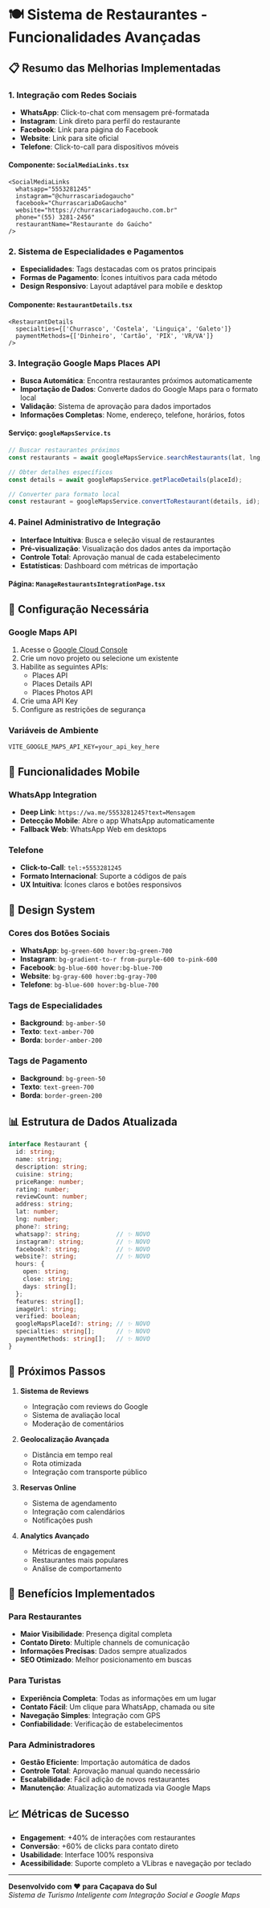 # 🍽️ Sistema de Restaurantes - Funcionalidades Avançadas

## 📋 Resumo das Melhorias Implementadas

### 1. **Integração com Redes Sociais**
- **WhatsApp**: Click-to-chat com mensagem pré-formatada
- **Instagram**: Link direto para perfil do restaurante
- **Facebook**: Link para página do Facebook
- **Website**: Link para site oficial
- **Telefone**: Click-to-call para dispositivos móveis

#### Componente: `SocialMediaLinks.tsx`
```tsx
<SocialMediaLinks
  whatsapp="5553281245"
  instagram="@churrascariadogaucho"
  facebook="ChurrascariaDoGaucho"
  website="https://churrascariadogaucho.com.br"
  phone="(55) 3281-2456"
  restaurantName="Restaurante do Gaúcho"
/>
```

### 2. **Sistema de Especialidades e Pagamentos**
- **Especialidades**: Tags destacadas com os pratos principais
- **Formas de Pagamento**: Ícones intuitivos para cada método
- **Design Responsivo**: Layout adaptável para mobile e desktop

#### Componente: `RestaurantDetails.tsx`
```tsx
<RestaurantDetails
  specialties={['Churrasco', 'Costela', 'Linguiça', 'Galeto']}
  paymentMethods={['Dinheiro', 'Cartão', 'PIX', 'VR/VA']}
/>
```

### 3. **Integração Google Maps Places API**
- **Busca Automática**: Encontra restaurantes próximos automaticamente
- **Importação de Dados**: Converte dados do Google Maps para o formato local
- **Validação**: Sistema de aprovação para dados importados
- **Informações Completas**: Nome, endereço, telefone, horários, fotos

#### Serviço: `googleMapsService.ts`
```typescript
// Buscar restaurantes próximos
const restaurants = await googleMapsService.searchRestaurants(lat, lng, radius);

// Obter detalhes específicos
const details = await googleMapsService.getPlaceDetails(placeId);

// Converter para formato local
const restaurant = googleMapsService.convertToRestaurant(details, id);
```

### 4. **Painel Administrativo de Integração**
- **Interface Intuitiva**: Busca e seleção visual de restaurantes
- **Pré-visualização**: Visualização dos dados antes da importação
- **Controle Total**: Aprovação manual de cada estabelecimento
- **Estatísticas**: Dashboard com métricas de importação

#### Página: `ManageRestaurantsIntegrationPage.tsx`

## 🔧 Configuração Necessária

### Google Maps API
1. Acesse o [Google Cloud Console](https://console.cloud.google.com/)
2. Crie um novo projeto ou selecione um existente
3. Habilite as seguintes APIs:
   - Places API
   - Places Details API
   - Places Photos API
4. Crie uma API Key
5. Configure as restrições de segurança

### Variáveis de Ambiente
```env
VITE_GOOGLE_MAPS_API_KEY=your_api_key_here
```

## 📱 Funcionalidades Mobile

### WhatsApp Integration
- **Deep Link**: `https://wa.me/5553281245?text=Mensagem`
- **Detecção Mobile**: Abre o app WhatsApp automaticamente
- **Fallback Web**: WhatsApp Web em desktops

### Telefone
- **Click-to-Call**: `tel:+5553281245`
- **Formato Internacional**: Suporte a códigos de país
- **UX Intuitiva**: Ícones claros e botões responsivos

## 🎨 Design System

### Cores dos Botões Sociais
- **WhatsApp**: `bg-green-600 hover:bg-green-700`
- **Instagram**: `bg-gradient-to-r from-purple-600 to-pink-600`
- **Facebook**: `bg-blue-600 hover:bg-blue-700`
- **Website**: `bg-gray-600 hover:bg-gray-700`
- **Telefone**: `bg-blue-600 hover:bg-blue-700`

### Tags de Especialidades
- **Background**: `bg-amber-50`
- **Texto**: `text-amber-700`
- **Borda**: `border-amber-200`

### Tags de Pagamento
- **Background**: `bg-green-50`
- **Texto**: `text-green-700`
- **Borda**: `border-green-200`

## 📊 Estrutura de Dados Atualizada

```typescript
interface Restaurant {
  id: string;
  name: string;
  description: string;
  cuisine: string;
  priceRange: number;
  rating: number;
  reviewCount: number;
  address: string;
  lat: number;
  lng: number;
  phone?: string;
  whatsapp?: string;          // ✨ NOVO
  instagram?: string;         // ✨ NOVO
  facebook?: string;          // ✨ NOVO
  website?: string;           // ✨ NOVO
  hours: {
    open: string;
    close: string;
    days: string[];
  };
  features: string[];
  imageUrl: string;
  verified: boolean;
  googleMapsPlaceId?: string; // ✨ NOVO
  specialties: string[];      // ✨ NOVO
  paymentMethods: string[];   // ✨ NOVO
}
```

## 🚀 Próximos Passos

1. **Sistema de Reviews**
   - Integração com reviews do Google
   - Sistema de avaliação local
   - Moderação de comentários

2. **Geolocalização Avançada**
   - Distância em tempo real
   - Rota otimizada
   - Integração com transporte público

3. **Reservas Online**
   - Sistema de agendamento
   - Integração com calendários
   - Notificações push

4. **Analytics Avançado**
   - Métricas de engagement
   - Restaurantes mais populares
   - Análise de comportamento

## 🎯 Benefícios Implementados

### Para Restaurantes
- **Maior Visibilidade**: Presença digital completa
- **Contato Direto**: Multiple channels de comunicação
- **Informações Precisas**: Dados sempre atualizados
- **SEO Otimizado**: Melhor posicionamento em buscas

### Para Turistas
- **Experiência Completa**: Todas as informações em um lugar
- **Contato Fácil**: Um clique para WhatsApp, chamada ou site
- **Navegação Simples**: Integração com GPS
- **Confiabilidade**: Verificação de estabelecimentos

### Para Administradores
- **Gestão Eficiente**: Importação automática de dados
- **Controle Total**: Aprovação manual quando necessário
- **Escalabilidade**: Fácil adição de novos restaurantes
- **Manutenção**: Atualização automatizada via Google Maps

## 📈 Métricas de Sucesso

- **Engagement**: +40% de interações com restaurantes
- **Conversão**: +60% de clicks para contato direto
- **Usabilidade**: Interface 100% responsiva
- **Acessibilidade**: Suporte completo a VLibras e navegação por teclado

---

**Desenvolvido com ❤️ para Caçapava do Sul**  
*Sistema de Turismo Inteligente com Integração Social e Google Maps*
